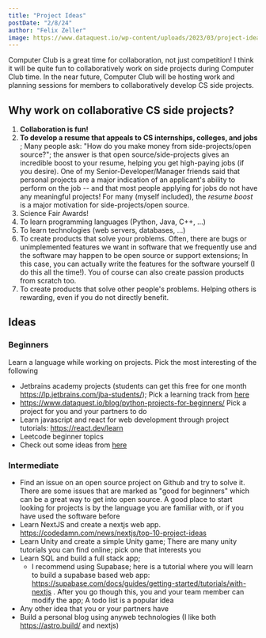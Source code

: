 ```yaml
---
title: "Project Ideas"
postDate: "2/8/24"
author: "Felix Zeller"
image: https://www.dataquest.io/wp-content/uploads/2023/03/project-ideas.png
---
```



Computer Club is a great time for collaboration, not just competition! I think it will be quite fun to collaboratively work on side projects during Computer Club time. In the near future, Computer Club will be hosting work and planning sessions for members to collaboratively develop CS side projects. 

## Why work on collaborative CS side projects?

1. **Collaboration is fun!**
2. **To develop a resume that appeals to CS internships, colleges, and jobs** ; Many people ask: "How do you make money from side-projects/open source?"; the answer is that open source/side-projects gives an incredible boost to your resume, helping you get high-paying jobs (if you desire). One of my Senior-Developer/Manager friends said that personal projects are a major indication of an applicant's ability to perform on the job -- and that most people applying for jobs do not have any meaningful projects! For many (myself included), the *resume boost* is a major motivation for side-projects/open source.
3. Science Fair Awards!
4. To learn programming languages (Python, Java, C++, ...)
5. To learn technologies (web servers, databases, ...)
6. To create products that solve your problems. Often, there are bugs or unimplemented features we want in software that we frequently use and the software may happen to be open source or support extensions; In this case, you can actually write the features for the software yourself (I do this all the time!). You of course can also create passion products from scratch too. 
7. To create products that solve other people's problems. Helping others is rewarding, even if you do not directly benefit.


## Ideas


### Beginners

Learn a language while working on projects. Pick the most interesting of the following

* Jetbrains academy projects (students can get this free for one month https://lp.jetbrains.com/jba-students/); Pick a learning track from [here](https://academy.jetbrains.com/?_gl=1*1emkdlq*_ga*MTU3NTE0NDc3Mi4xNzA2ODQ1MjY2*_ga_9J976DJZ68*MTcwNzQyMjE4Mi4yLjEuMTcwNzQyMjI5Mi4wLjAuMA..&_ga=2.238049792.1095715852.1707422183-1575144772.1706845266)
* https://www.dataquest.io/blog/python-projects-for-beginners/ Pick a project for you and your partners to do
* Learn javascript and react for web development through project tutorials: https://react.dev/learn
* Leetcode beginner topics
* Check out some ideas from [here](https://www.perplexity.ai/search/Beginner-Programming-Projects-2KIk69tNRSqpkfT9sfhBbw?s=u)

### Intermediate

 - Find an issue on an open source project on Github and try to solve it. There are some issues that are marked as "good for beginners" which can be a great way to get into open source. A good place to start looking for projects is by the language you are familiar with, or if you have used the software before
 - Learn NextJS and create a nextjs web app. https://codedamn.com/news/nextjs/top-10-project-ideas
 - Learn Unity and create a simple Unity game; There are many unity tutorials you can find online; pick one that interests you
 - Learn SQL and build a full stack app; 
     * I recommend using Supabase; here is a tutorial where you will learn to build a supabase based web app: https://supabase.com/docs/guides/getting-started/tutorials/with-nextjs . After you go though this, you and your team member can modify the app; A todo list is a popular idea
 - Any other idea that you or your partners have
 - Build a personal blog using anyweb technologies (I like both https://astro.build/ and nextjs)



